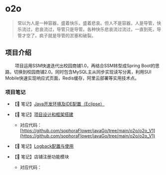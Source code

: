 # o2o

> 常以为人是一种容器，盛着快乐，盛着悲哀。但人不是容器，人是导管，快乐流过，悲哀流过，导管只是导管。各种快乐悲哀流过流过，一直到死，导管才空了。疯子就是导管的淤塞和破裂。

## 项目介绍

        项目运用SSM快速迭代出校园商铺1.0，再结合SSM转型成Spring Boot的思路，切换到校园商铺2.0。同时包含MySQL主从同步实现读写分离，利用SUI Mobile快速实现响应式页面，Redis缓存，阿里云部署等实用技术点。

### 项目笔记

- 【📒 笔记】[Java开发环境及IDE配置（Eclipse）](https://www.yuque.com/houlex/tokyo2023/yiy5th)

- 【📒 笔记】[项目设计和框架搭建](https://www.yuque.com/houlex/tokyo2023/llbxng)
  
  - 对应代码：[https://github.com/sophoraFlower/javaGo/tree/main/o2o/o2o_V1](https://github.com/sophoraFlower/javaGo/tree/main/o2o/o2o_V1)

- 【📒 笔记】[Logback配置与使用](https://www.yuque.com/houlex/tokyo2023/bzztd5)

- 【📒 笔记】店铺注册功能模块
  
  - 对应代码：
